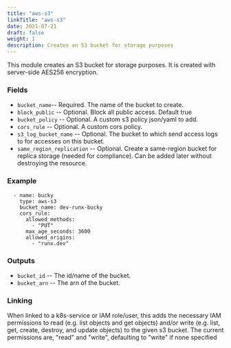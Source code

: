 ```yaml
---
title: "aws-s3"
linkTitle: "aws-s3"
date: 2021-07-21
draft: false
weight: 1
description: Creates an S3 bucket for storage purposes
---
```


This module creates an S3 bucket for storage purposes. It is created with server-side AES256 encryption.

### Fields

- `bucket_name`-- Required. The name of the bucket to create.
- `block_public` -- Optional. Block all public access. Default true
- `bucket_policy` -- Optional. A custom s3 policy json/yaml to add.
- `cors_rule` -- Optional. A custom cors policy.
- `s3_log_bucket_name` -- Optional. The bucket to which send access logs to for accesses on this bucket.
- `same_region_replication` -- Optional. Create a same-region bucket for replica storage (needed for compliance).
  Can be added later without destroying the resource.

### Example

```
  - name: bucky
    type: aws-s3
    bucket_name: dev-runx-bucky
    cors_rule:
      allowed_methods:
        - "PUT"
      max_age_seconds: 3600
      allowed_origins:
        - "runx.dev"
```

### Outputs

- `bucket_id` -- The id/name of the bucket.
- `bucket_arn` -- The arn of the bucket.

### Linking

When linked to a k8s-service or IAM role/user, this adds the necessary IAM permissions to read
(e.g. list objects and get objects) and/or write (e.g. list, get,
create, destroy, and update objects) to the given s3 bucket.
The current permissions are, "read" and "write", defaulting to "write" if none specified
